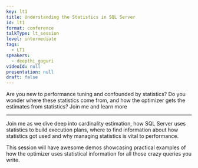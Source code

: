 ```yaml
---
key: lt1
title: Understanding the Statistics in SQL Server
id: lt1
format: conference
talkType: lt_session
level: intermediate
tags:
  - LT1
speakers:
  - deepthi_goguri
videoId: null
presentation: null
draft: false
---
```

Are you new to performance tuning and confounded by statistics? Do you wonder where these statistics come from, and how the optimizer gets the estimates from statistics?
Join me and learn more

---
Join me as we dive deep into cardinality estimation, how SQL Server uses statistics to build execution plans, where to find information about how statistics got used and why managing statistics is vital to performance.

This session will have awesome demos showcasing practical examples of how the optimizer uses statistical information for all those crazy queries you write.
